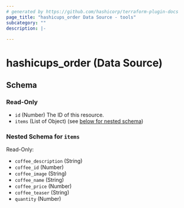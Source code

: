 ```yaml
---
# generated by https://github.com/hashicorp/terraform-plugin-docs
page_title: "hashicups_order Data Source - tools"
subcategory: ""
description: |-
  
---
```


# hashicups_order (Data Source)





<!-- schema generated by tfplugindocs -->
## Schema

### Read-Only

- `id` (Number) The ID of this resource.
- `items` (List of Object) (see [below for nested schema](#nestedatt--items))

<a id="nestedatt--items"></a>
### Nested Schema for `items`

Read-Only:

- `coffee_description` (String)
- `coffee_id` (Number)
- `coffee_image` (String)
- `coffee_name` (String)
- `coffee_price` (Number)
- `coffee_teaser` (String)
- `quantity` (Number)


